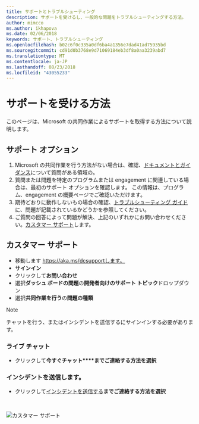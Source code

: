 ```yaml
---
title: サポートとトラブルシューティング
description: サポートを受けるし、一般的な問題をトラブルシューティングする方法。
author: mimcco
ms.author: ikhapova
ms.date: 02/06/2018
keywords: サポート、トラブルシューティング
ms.openlocfilehash: b02c6f0c335a0df6ba4a1356e7dad41ad75935bd
ms.sourcegitcommit: cd91d0b3768e9d71069184eb3df8a0aa3239abd7
ms.translationtype: MT
ms.contentlocale: ja-JP
ms.lasthandoff: 08/23/2018
ms.locfileid: "43055233"
---
```

# <a name="how-to-get-support"></a>サポートを受ける方法
このページは、Microsoft の共同作業によるサポートを取得する方法について説明します。

## <a name="support-options"></a>サポート オプション
1. Microsoft の共同作業を行う方法がない場合は、確認、[ドキュメントとガイダンス](https://docs.microsoft.com/en-us/collaborate/)について質問がある領域の。
2. 質問または問題を特定のプログラムまたは engagement に関連している場合は、最初のサポート オプションを確認します。 この情報は、プログラム、engagement の概要ページでご確認いただけます。
3. 期待どおりに動作しないもの場合の確認、[トラブルシューティング ガイド](https://docs.microsoft.com/en-us/collaborate/troubleshooting)に、問題が記載されているかどうかを参照してください。
4. ご質問の回答によって問題が解決、上記のいずれかにお問い合わせください。[カスタマー サポート](https://aka.ms/dcsupport)します。 

## <a name="customer-support"></a>カスタマー サポート
  * 移動します https://aka.ms/dcsupportします。
  * **サインイン**  
  * クリックして**お問い合わせ**
  * 選択**ダッシュ ボードの問題**の**開発者向けのサポート トピック**ドロップダウン
  * 選択**共同作業を行う**の**問題の種類**

>[!NOTE]
>
> チャットを行う、またはインシデントを送信するにサインインする必要があります。<br>

### <a name="live-chat"></a>ライブ チャット

  * クリックして**今すぐチャット****までご連絡する方法を選択**

### <a name="submit-an-incident"></a>インシデントを送信します。

  * クリックして[インシデントを送信する](https://support.microsoft.com/en-us/supportrequestform/83cdfd8d-c24a-fbe4-fb2a-3fead30613a9)**までご連絡する方法を選択**
 
<br>

![カスタマー サポート](images/customer-support.png) 

